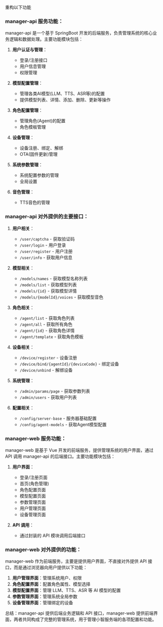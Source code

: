 重构以下功能
### manager-api 服务功能：

manager-api 是一个基于 SpringBoot 开发的后端服务，负责管理系统的核心业务逻辑和数据处理。主要功能模块包括：

1. **用户认证与管理**：
   - 登录/注册接口
   - 用户信息管理
   - 权限管理

2. **模型配置管理**：
   - 管理各类AI模型(LLM、TTS、ASR等)的配置
   - 提供模型列表、详情、添加、删除、更新等操作

3. **角色配置管理**：
   - 管理角色(Agent)的配置
   - 角色模板管理

4. **设备管理**：
   - 设备注册、绑定、解绑
   - OTA(固件更新)管理

5. **系统参数管理**：
   - 系统配置参数的管理
   - 全局设置

6. **音色管理**：
   - TTS音色的管理

### manager-api 对外提供的主要接口：

1. **用户相关**：
   - `/user/captcha` - 获取验证码
   - `/user/login` - 用户登录
   - `/user/register` - 用户注册
   - `/user/info` - 获取用户信息

2. **模型相关**：
   - `/models/names` - 获取模型名称列表
   - `/models/list` - 获取模型列表
   - `/models/{id}` - 获取模型详情
   - `/models/{modelId}/voices` - 获取模型音色

3. **角色相关**：
   - `/agent/list` - 获取角色列表
   - `/agent/all` - 获取所有角色
   - `/agent/{id}` - 获取角色详情
   - `/agent/template` - 获取角色模板

4. **设备相关**：
   - `/device/register` - 设备注册
   - `/device/bind/{agentId}/{deviceCode}` - 绑定设备
   - `/device/unbind` - 解绑设备

5. **系统管理**：
   - `/admin/params/page` - 获取参数列表
   - `/admin/users` - 获取用户列表

6. **配置相关**：
   - `/config/server-base` - 服务器基础配置
   - `/config/agent-models` - 获取Agent模型配置

### manager-web 服务功能：

manager-web 是基于 Vue 开发的前端服务，提供管理系统的用户界面，通过 API 调用 manager-api 的后端接口。主要功能模块包括：

1. **用户界面**：
   - 登录/注册页面
   - 首页(角色管理)
   - 角色配置页面
   - 模型配置页面
   - 参数管理页面
   - 用户管理页面
   - 设备管理页面

2. **API 调用**：
   - 通过封装的 API 模块调用后端接口

### manager-web 对外提供的功能：

manager-web 作为前端服务，主要是提供用户界面，不直接对外提供 API 接口，而是通过浏览器向用户提供以下功能：

1. **用户管理界面**：管理系统用户、权限
2. **角色配置界面**：配置角色属性、模型选择
3. **模型配置界面**：管理 LLM、TTS、ASR 等 AI 模型的配置
4. **参数管理界面**：管理系统全局参数
5. **设备管理界面**：管理绑定的设备

总结：manager-api 提供后端业务逻辑和 API 接口，manager-web 提供前端界面，两者共同构成了完整的管理系统，用于管理小智服务端的各项配置和功能。